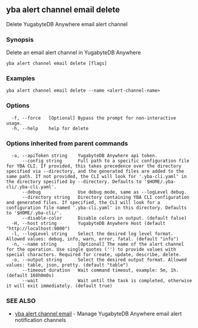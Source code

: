 ## yba alert channel email delete

Delete YugabyteDB Anywhere email alert channel

### Synopsis

Delete an email alert channel in YugabyteDB Anywhere

```
yba alert channel email delete [flags]
```

### Examples

```
yba alert channel email delete --name <alert-channel-name>
```

### Options

```
  -f, --force   [Optional] Bypass the prompt for non-interactive usage.
  -h, --help    help for delete
```

### Options inherited from parent commands

```
  -a, --apiToken string    YugabyteDB Anywhere api token.
      --config string      Full path to a specific configuration file for YBA CLI. If provided, this takes precedence over the directory specified via --directory, and the generated files are added to the same path. If not provided, the CLI will look for '.yba-cli.yaml' in the directory specified by --directory. Defaults to '$HOME/.yba-cli/.yba-cli.yaml'.
      --debug              Use debug mode, same as --logLevel debug.
      --directory string   Directory containing YBA CLI configuration and generated files. If specified, the CLI will look for a configuration file named '.yba-cli.yaml' in this directory. Defaults to '$HOME/.yba-cli/'.
      --disable-color      Disable colors in output. (default false)
  -H, --host string        YugabyteDB Anywhere Host (default "http://localhost:9000")
  -l, --logLevel string    Select the desired log level format. Allowed values: debug, info, warn, error, fatal. (default "info")
  -n, --name string        [Optional] The name of the alert channel for the operation. Use single quotes ('') to provide values with special characters. Required for create, update, describe, delete.
  -o, --output string      Select the desired output format. Allowed values: table, json, pretty. (default "table")
      --timeout duration   Wait command timeout, example: 5m, 1h. (default 168h0m0s)
      --wait               Wait until the task is completed, otherwise it will exit immediately. (default true)
```

### SEE ALSO

* [yba alert channel email](yba_alert_channel_email.md)	 - Manage YugabyteDB Anywhere email alert notification channels

